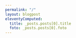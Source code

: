 ```yaml
---
permalink: "/"
layout: blogpost
eleventyComputed:
  title: _posts.posts[0].title
  foto: _posts.posts[0].foto
---
```


